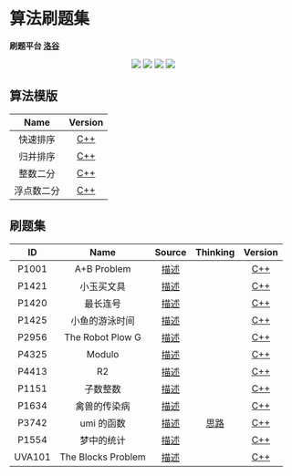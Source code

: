 # 算法刷题集

**刷题平台 [洛谷](https://www.luogu.com.cn)**

<p align="center">
<img src="https://img.shields.io/badge/language-C++-green?style=for-the-badge">
<img src="https://img.shields.io/badge/language-golang-6BACF9?style=for-the-badge">
<img src="https://img.shields.io/badge/language-java-yellow?style=for-the-badge">
<img src="https://img.shields.io/badge/language-python-blue?style=for-the-badge">
</p>

## 算法模版

|    Name    |              Version              |
| :--------: | :-------------------------------: |
|  快速排序  | [C++](QuickSortTemplate/main.cpp) |
|  归并排序  |     [C++](MergeSort/main.cpp)     |
|  整数二分  |   [C++](IntegerBinary/main.cpp)   |
| 浮点数二分 |    [C++](FloatBinary/main.cpp)    |

## 刷题集

|   ID   |        Name        |       Source        |         Thinking          |          Version           |
| :----: | :----------------: | :-----------------: | :-----------------------: | :------------------------: |
| P1001  |    A+B Problem     | [描述](P1001-cpp/)  |                           | [C++](P1001-cpp/main.cpp)  |
| P1421  |     小玉买文具     | [描述](P1421-cpp/)  |                           | [C++](P1421-cpp/main.cpp)  |
| P1420  |      最长连号      | [描述](P1420-cpp/)  |                           | [C++](P1420-cpp/main.cpp)  |
| P1425  |   小鱼的游泳时间   | [描述](P1425-cpp/)  |                           | [C++](P1425-cpp/main.cpp)  |
| P2956  |  The Robot Plow G  | [描述](P2956-cpp/)  |                           | [C++](P2956-cpp/main.cpp)  |
| P4325  |       Modulo       | [描述](P4325-cpp/)  |                           | [C++](P4325-cpp/main.cpp)  |
| P4413  |         R2         | [描述](P4413-cpp/)  |                           | [C++](P4413-cpp/main.cpp)  |
| P1151  |      子数整数      | [描述](P1151-cpp/)  |                           | [C++](P1151-cpp/main.cpp)  |
| P1634  |    禽兽的传染病    | [描述](P1634-cpp/)  |                           | [C++](P1634-cpp/main.cpp)  |
| P3742  |     umi 的函数     | [描述](P3742-cpp/)  | [思路](P3742-cpp/IDEA.md) | [C++](P3742-cpp/main.cpp)  |
| P1554  |     梦中的统计     | [描述](P1554-cpp/)  |                           | [C++](P1554-cpp/main.cpp)  |
| UVA101 | The Blocks Problem | [描述](UVA101-cpp/) |                           | [C++](UVA101-cpp/main.cpp) |
